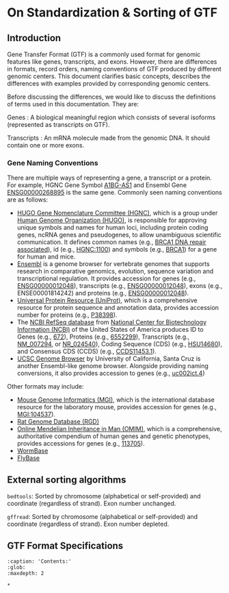 # On Standardization \& Sorting of GTF

## Introduction

Gene Transfer Format (GTF) is a commonly used format for genomic features like genes, transcripts, and exons. However, there are differences in formats, record orders, naming conventions of GTF produced by different genomic centers. This document clarifies basic concepts, describes the differences with examples provided by corresponding genomic centers.

Before discussing the differences, we would like to discuss the definitions of terms used in this documentation. They are:

Genes
: A biological meaningful region which consists of several isoforms (represented as transcripts on GTF).

Transcripts
: An mRNA molecule made from the genomic DNA. It should contain one or more exons.

### Gene Naming Conventions

There are multiple ways of representing a gene, a transcript or a protein. For example, HGNC Gene Symbol [A1BG-AS1](https://www.genenames.org/data/gene-symbol-report/#!/hgnc_id/HGNC:37133) and Ensembl Gene [ENSG00000268895](https://www.ensembl.org/Homo_sapiens/Gene/Summary?g=ENSG00000268895) is the same gene. Commonly seen naming conventions are as follows:

- [HUGO Gene Nomenclature Committee (HGNC)](https://www.genenames.org/), which is a group under [Human Genome Organization (HUGO)](https://www.hugo-international.org/), is responsible for approving unique symbols and names for human loci, including protein coding genes, ncRNA genes and pseudogenes, to allow unambiguous scientific communication. It defines common names (e.g., [BRCA1 DNA repair associated](https://www.genenames.org/data/gene-symbol-report/#!/hgnc_id/HGNC:1100)), id (e.g., [HGNC:1100](https://www.genenames.org/data/gene-symbol-report/#!/hgnc_id/HGNC:1100)) and symbols (e.g., [BRCA1](https://www.genenames.org/data/gene-symbol-report/#!/hgnc_id/HGNC:1100)) for a gene for human and mice.
- [Ensembl](https://www.ensembl.org) is a genome browser for vertebrate genomes that supports research in comparative genomics, evolution, sequence variation and transcriptional regulation. It provides accession for genes (e.g., [ENSG00000012048](https://www.ensembl.org/Homo_sapiens/Gene/Summary?g=ENSG00000012048)), transcripts (e.g., [ENSG00000012048](https://www.ensembl.org/Homo_sapiens/Transcript/Summary?db=core;g=ENSG00000012048)), exons (e.g., ENSE00001814242) and proteins (e.g., [ENSG00000012048](https://www.ensembl.org/Homo_sapiens/Transcript/ProteinSummary?db=core;g=ENSG00000012048)).
- [Universal Protein Resource (UniProt)](https://www.uniprot.org), which is a comprehensive resource for protein sequence and annotation data, provides accession number for proteins (e.g., [P38398](https://www.uniprot.org/uniprot/P38398)).
- The [NCBI RefSeq database](https://www.ncbi.nlm.nih.gov/refseq/) from [National Center for Biotechnology Information (NCBI)](https://www.ncbi.nlm.nih.gov/) of the United States of America produces ID to Genes (e.g., [672](https://www.ncbi.nlm.nih.gov/gene/672)), Proteins (e.g., [6552299](https://www.ncbi.nlm.nih.gov/protein/6552299)), Transcripts (e.g., [NM_007294](https://www.ncbi.nlm.nih.gov/nuccore/NM_007294), or [NR_024540](https://www.ncbi.nlm.nih.gov/nuccore/NR_024540)), Coding Sequence (CDS) (e.g., [HSU14680](https://www.ncbi.nlm.nih.gov/nuccore/U14680)), and Consensus CDS (CCDS) (e.g., [CCDS11453.1](https://www.ncbi.nlm.nih.gov/CCDS/CcdsBrowse.cgi?REQUEST=CCDS&DATA=CCDS11453.1)).
- [UCSC Genome Browser](http://www.genome.ucsc.edu/) by University of California, Santa Cruz is another Ensembl-like genome browser. Alongside providing naming conversions, it also provides accession to genes (e.g., [uc002ict.4](http://genome.cse.ucsc.edu/cgi-bin/hgGene?org=Human&hgg_chrom=none&hgg_type=knownGene&hgg_gene=uc002ict.4))

Other formats may include:

- [Mouse Genome Informatics (MGI)](http://www.informatics.jax.org/), which is the international database resource for the laboratory mouse, provides accession for genes (e.g., [MGI:104537](http://www.informatics.jax.org/marker/MGI:104537)).
- [Rat Genome Database (RGD)](https://rgd.mcw.edu/)
- [Online Mendelian Inheritance in Man (OMIM)](https://omim.org/), which is a comprehensive, authoritative compendium of human genes and genetic phenotypes, provides accessions for genes (e.g., [113705](https://www.omim.org/entry/113705)).
- [WormBase](https://wormbase.org)
- [FlyBase](https://flybase.org)

## External sorting algorithms

`bedtools`: Sorted by chromosome (alphabetical or self-provided) and coordinate (regardless of strand). Exon number unchanged.

`gffread`: Sorted by chromosome (alphabetical or self-provided) and coordinate (regardless of strand). Exon number depleted.

## GTF Format Specifications

```{toctree}
:caption: 'Contents:'
:glob:
:maxdepth: 2

*
```
